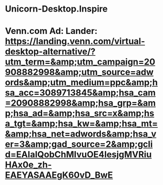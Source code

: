 # Unicorn-Desktop.Inspire
# Venn.com Ad: Lander: https://landing.venn.com/virtual-desktop-alternative/?utm_term=&amp;utm_campaign=20908882998&amp;utm_source=adwords&amp;utm_medium=ppc&amp;hsa_acc=3089713845&amp;hsa_cam=20908882998&amp;hsa_grp=&amp;hsa_ad=&amp;hsa_src=x&amp;hsa_tgt=&amp;hsa_kw=&amp;hsa_mt=&amp;hsa_net=adwords&amp;hsa_ver=3&amp;gad_source=2&amp;gclid=EAIaIQobChMIvuOE4IesjgMVRiuHAx0e_zh-EAEYASAAEgK60vD_BwE
